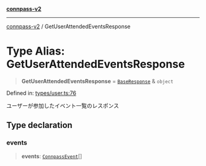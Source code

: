 [**connpass-v2**](../README.md)

***

[connpass-v2](../globals.md) / GetUserAttendedEventsResponse

# Type Alias: GetUserAttendedEventsResponse

> **GetUserAttendedEventsResponse** = [`BaseResponse`](BaseResponse.md) & `object`

Defined in: [types/user.ts:76](https://github.com/ryohidaka/node-connpass/blob/667a81904c823d7acdccd711ac157ba06085425b/src/types/user.ts#L76)

ユーザーが参加したイベント一覧のレスポンス

## Type declaration

### events

> **events**: [`ConnpassEvent`](ConnpassEvent.md)[]
